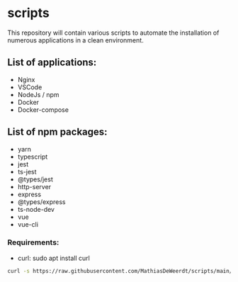 # scripts

This repository will contain various scripts to automate the installation of numerous applications in a clean environment.

## List of applications:

- Nginx
- VSCode
- NodeJs / npm
- Docker
- Docker-compose

## List of npm packages:

- yarn
- typescript
- jest
- ts-jest
- @types/jest
- http-server
- express
- @types/express
- ts-node-dev
- vue
- vue-cli

### Requirements:
- curl: sudo apt install curl

```bash
curl -s https://raw.githubusercontent.com/MathiasDeWeerdt/scripts/main/install_all.sh | bash -E
```
